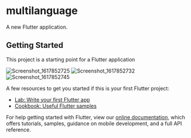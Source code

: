 # multilanguage

A new Flutter application.

## Getting Started

This project is a starting point for a Flutter application

![Screenshot_1617852725](https://user-images.githubusercontent.com/43503207/113964709-d944ca80-984d-11eb-8e77-164a18f53e09.png) ![Screenshot_1617852732](https://user-images.githubusercontent.com/43503207/113964712-db0e8e00-984d-11eb-8b06-00e30ed5ca28.png) ![Screenshot_1617852745](https://user-images.githubusercontent.com/43503207/113964713-db0e8e00-984d-11eb-8c71-653922049d96.png)


A few resources to get you started if this is your first Flutter project:

- [Lab: Write your first Flutter app](https://flutter.dev/docs/get-started/codelab)
- [Cookbook: Useful Flutter samples](https://flutter.dev/docs/cookbook)

For help getting started with Flutter, view our
[online documentation](https://flutter.dev/docs), which offers tutorials,
samples, guidance on mobile development, and a full API reference.
